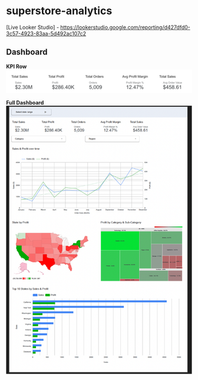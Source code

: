 # superstore-analytics

[Live Looker Studio] - https://lookerstudio.google.com/reporting/d427dfd0-3c57-4923-83aa-5d492ac107c2


## Dashboard
**KPI Row**
<img src="superstore-analytics/assets/screenshot-kpi.png" width="600"/>

**Full Dashboard**
<img src="superstore-analytics/assets/screenshot-full.png" width="800"/>
